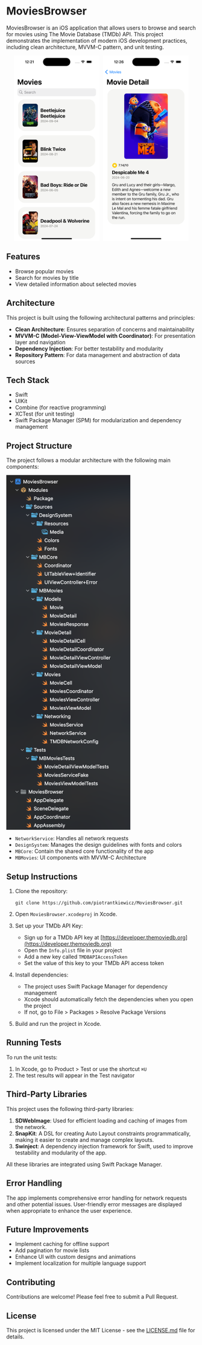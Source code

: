 # MoviesBrowser

MoviesBrowser is an iOS application that allows users to browse and search for movies using The Movie Database (TMDb) API. This project demonstrates the implementation of modern iOS development practices, including clean architecture, MVVM-C pattern, and unit testing.

<div style="display: flex; justify-content: center;">
  <img src="movies_screen.png" alt="Movies Screen" style="width: 45%; margin-right: 10px;" />
  <img src="movie_detail_screen.png" alt="Movie Detail Screen" style="width: 45%;"/>
</div>

## Features

- Browse popular movies
- Search for movies by title
- View detailed information about selected movies

## Architecture

This project is built using the following architectural patterns and principles:

- **Clean Architecture**: Ensures separation of concerns and maintainability
- **MVVM-C (Model-View-ViewModel with Coordinator)**: For presentation layer and navigation
- **Dependency Injection**: For better testability and modularity
- **Repository Pattern**: For data management and abstraction of data sources

## Tech Stack

- Swift
- UIKit
- Combine (for reactive programming)
- XCTest (for unit testing)
- Swift Package Manager (SPM) for modularization and dependency management

## Project Structure

The project follows a modular architecture with the following main components:

<div style="display: flex; justify-content: left;">
  <img src="project_structure.png" alt="Project structure" style="width: 329px;" />
</div>

- `NetworkService`: Handles all network requests
- `DesignSystem`: Manages the design guidelines with fonts and colors
- `MBCore`: Contain the shared core functionality of the app
- `MBMovies`: UI components with MVVM-C Architecture

## Setup Instructions

1. Clone the repository:

   ```
   git clone https://github.com/piotrantkiewicz/MoviesBrowser.git
   ```

2. Open `MoviesBrowser.xcodeproj` in Xcode.

3. Set up your TMDb API Key:

   - Sign up for a TMDb API key at [https://developer.themoviedb.org](https://developer.themoviedb.org)
   - Open the `Info.plist` file in your project
   - Add a new key called `TMDBAPIAccessToken`
   - Set the value of this key to your TMDb API access token

4. Install dependencies:

   - The project uses Swift Package Manager for dependency management
   - Xcode should automatically fetch the dependencies when you open the project
   - If not, go to File > Packages > Resolve Package Versions

5. Build and run the project in Xcode.

## Running Tests

To run the unit tests:

1. In Xcode, go to Product > Test or use the shortcut `⌘U`
2. The test results will appear in the Test navigator

## Third-Party Libraries

This project uses the following third-party libraries:

1. **SDWebImage**: Used for efficient loading and caching of images from the network.
2. **SnapKit**: A DSL for creating Auto Layout constraints programmatically, making it easier to create and manage complex layouts.
3. **Swinject**: A dependency injection framework for Swift, used to improve testability and modularity of the app.

All these libraries are integrated using Swift Package Manager.

## Error Handling

The app implements comprehensive error handling for network requests and other potential issues. User-friendly error messages are displayed when appropriate to enhance the user experience.

## Future Improvements

- Implement caching for offline support
- Add pagination for movie lists
- Enhance UI with custom designs and animations
- Implement localization for multiple language support

## Contributing

Contributions are welcome! Please feel free to submit a Pull Request.

## License

This project is licensed under the MIT License - see the [LICENSE.md](LICENSE.md) file for details.
